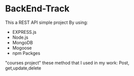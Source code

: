 # BackEnd-Track
This a REST API simple project By using:
- EXPRESS.js
- Node.js
- MongoDB
- Mogoose
- npm Packges 

"courses project"
these method that I used in my work: 
Post, get,update,delete  
